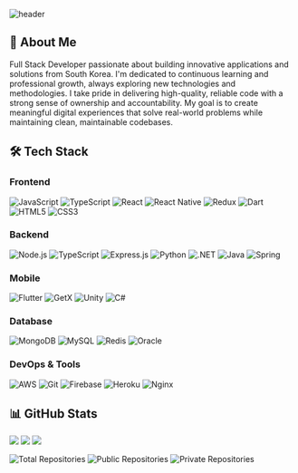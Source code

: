 ![header](https://capsule-render.vercel.app/api?type=waving&color=gradient&height=300&section=header&text=Welcome%20to%20my%20GitHub!&fontSize=50&animation=fadeIn&fontAlignY=38&desc=Full%20Stack%20Developer&descAlignY=51&descAlign=62)

## 👋 About Me
Full Stack Developer passionate about building innovative applications and solutions from South Korea. I'm dedicated to continuous learning and professional growth, always exploring new technologies and methodologies. I take pride in delivering high-quality, reliable code with a strong sense of ownership and accountability. My goal is to create meaningful digital experiences that solve real-world problems while maintaining clean, maintainable codebases.

## 🛠️ Tech Stack


### Frontend
![JavaScript](https://img.shields.io/badge/JavaScript-F7DF1E?style=for-the-badge&logo=javascript&logoColor=black)
![TypeScript](https://img.shields.io/badge/TypeScript-007ACC?style=for-the-badge&logo=typescript&logoColor=white)
![React](https://img.shields.io/badge/React-20232A?style=for-the-badge&logo=react&logoColor=61DAFB)
![React Native](https://img.shields.io/badge/React_Native-20232A?style=for-the-badge&logo=react&logoColor=61DAFB)
![Redux](https://img.shields.io/badge/Redux-764ABC?style=for-the-badge&logo=redux&logoColor=white)
![Dart](https://img.shields.io/badge/Dart-0175C2?style=for-the-badge&logo=dart&logoColor=white)
![HTML5](https://img.shields.io/badge/HTML5-E34F26?style=for-the-badge&logo=html5&logoColor=white)
![CSS3](https://img.shields.io/badge/CSS3-1572B6?style=for-the-badge&logo=css3&logoColor=white)


### Backend
![Node.js](https://img.shields.io/badge/Node.js-339933?style=for-the-badge&logo=nodedotjs&logoColor=white)
![TypeScript](https://img.shields.io/badge/TypeScript-007ACC?style=for-the-badge&logo=typescript&logoColor=white)
![Express.js](https://img.shields.io/badge/Express.js-000000?style=for-the-badge&logo=express&logoColor=white)
![Python](https://img.shields.io/badge/Python-3776AB?style=for-the-badge&logo=python&logoColor=white)
![.NET](https://img.shields.io/badge/.NET-512BD4?style=for-the-badge&logo=dotnet&logoColor=white)
![Java](https://img.shields.io/badge/Java-ED8B00?style=for-the-badge&logo=java&logoColor=white)
![Spring](https://img.shields.io/badge/Spring-6DB33F?style=for-the-badge&logo=spring&logoColor=white)

### Mobile
![Flutter](https://img.shields.io/badge/Flutter-02569B?style=for-the-badge&logo=flutter&logoColor=white)
![GetX](https://img.shields.io/badge/GetX-8A2BE2?style=for-the-badge&logo=flutter&logoColor=white)
![Unity](https://img.shields.io/badge/Unity-100000?style=for-the-badge&logo=unity&logoColor=white)
![C#](https://img.shields.io/badge/C%23-239120?style=for-the-badge&logo=c-sharp&logoColor=white)

### Database
![MongoDB](https://img.shields.io/badge/MongoDB-4EA94B?style=for-the-badge&logo=mongodb&logoColor=white)
![MySQL](https://img.shields.io/badge/MySQL-005C84?style=for-the-badge&logo=mysql&logoColor=white)
![Redis](https://img.shields.io/badge/Redis-DC382D?style=for-the-badge&logo=redis&logoColor=white)
![Oracle](https://img.shields.io/badge/Oracle-F80000?style=for-the-badge&logo=oracle&logoColor=white)

### DevOps & Tools
![AWS](https://img.shields.io/badge/AWS-232F3E?style=for-the-badge&logo=amazon-aws&logoColor=white)
![Git](https://img.shields.io/badge/Git-F05032?style=for-the-badge&logo=git&logoColor=white)
![Firebase](https://img.shields.io/badge/Firebase-FFCA28?style=for-the-badge&logo=firebase&logoColor=black)
![Heroku](https://img.shields.io/badge/Heroku-430098?style=for-the-badge&logo=heroku&logoColor=white)
![Nginx](https://img.shields.io/badge/Nginx-009639?style=for-the-badge&logo=nginx&logoColor=white)


## 📊 GitHub Stats
<img src="https://github-profile-summary-cards.vercel.app/api/cards/profile-details?username=handue&theme=radical" />
<img src="https://github-profile-summary-cards.vercel.app/api/cards/repos-per-language?username=handue&theme=radical" />
<img src="https://github-profile-summary-cards.vercel.app/api/cards/most-commit-language?username=handue&theme=radical" />

![Total Repositories](https://img.shields.io/badge/Total%20Repositories-22-blue?style=for-the-badge)
![Public Repositories](https://img.shields.io/badge/Public%20Repositories-8-green?style=for-the-badge)
![Private Repositories](https://img.shields.io/badge/Private%20Repositories-14-red?style=for-the-badge)


